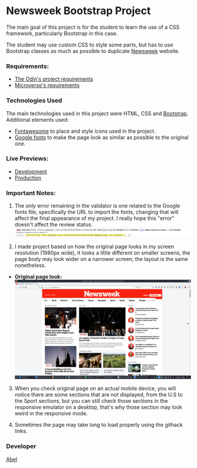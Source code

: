 # Newsweek Bootstrap Project

The main goal of this project is for the student to learn the use of a CSS framework, particularly Bootstrap in this case.

The student may use custom CSS to style some parts, but has to use Bootstrap classes as much as possible to duplicate [Newsweek](https://www.newsweek.com/) website.

### Requirements:
- [The Odin's project requirements](https://www.theodinproject.com/courses/html5-and-css3/lessons/using-bootstrap)
- [Microverse's requirements](https://microverse.pathwright.com/library/fast-track-curriculum/69047/path/step/65938290/)

### Technologies Used

The main technologies used in this project were HTML, CSS and [Bootstrap](https://getbootstrap.com/). Additional elements used:

  - [Fontawesome](https://fontawesome.com/) to place and style icons used in the project.
  - [Google fonts](https://fonts.google.com/) to make the page look as similar as possible to the original one.

### Live Previews:
- [Development](https://raw.githack.com/alvp01/Newsweek-bootstrap-project/feature-branch/index.html)
- [Production](https://rawcdn.githack.com/alvp01/Newsweek-bootstrap-project/d5f0a356a9dd74766167ceceabb52b8a20cbb7fb/index.html)

### Important Notes:

1. The only error remaining in the validator is one related to the Google fonts file, specifically the URL to import the fonts, changing that will affect the final appearance of my project. I really hope this "error" doesn't affect the review status.
![error](./img/validator.png)

2. I made project based on how the original page looks in my screen resolution (1980px wide), it looks a little different on smaller screens, the page body may look wider on a narrower screen; the layout is the same nonetheless.

- **Original page look:**
![original](./img/original-page.png)


3. When you check original page on an actual mobile device, you will notice there are some sections that are not displayed, from the U.S to the Sport sections, but you can still check those sections in the responsive emulator on a desktop, that's why those section may look weird in the responsive mode.

4. Sometimes the page may take long to load properly using the githack links.

### Developer
[Abel](https://github.com/alvp01)
